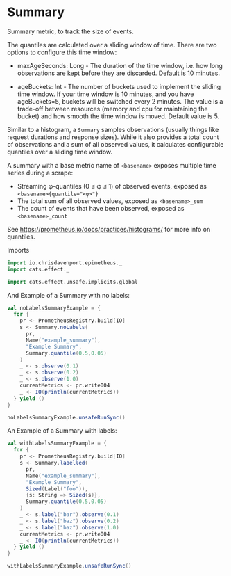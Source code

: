 # Summary

Summary metric, to track the size of events.

The quantiles are calculated over a sliding window of time. There are two options to configure this time window:

- maxAgeSeconds: Long -  The duration of the time window, i.e. how long observations are kept before they are discarded. Default is 10 minutes.

- ageBuckets: Int - The number of buckets used to implement the sliding time window. If your time window is 10 minutes, and you have ageBuckets=5, buckets will be switched every 2 minutes. The value is a trade-off between resources (memory and cpu for maintaining the bucket) and how smooth the time window is moved. Default value is 5.

Similar to a histogram, a `Summary` samples observations (usually things like request durations and response sizes). While it also provides a total count of observations and a sum of all observed values, it calculates configurable quantiles over a sliding time window.

A summary with a base metric name of `<basename>` exposes multiple time series during a scrape:

- Streaming φ-quantiles (0 ≤ φ ≤ 1) of observed events, exposed as `<basename>{quantile="<φ>"}`
- The total sum of all observed values, exposed as `<basename>_sum`
- The count of events that have been observed, exposed as `<basename>_count`

See https://prometheus.io/docs/practices/histograms/ for more info on quantiles.

Imports

```scala mdoc:silent
import io.chrisdavenport.epimetheus._
import cats.effect._

import cats.effect.unsafe.implicits.global
```

And Example of a Summary with no labels:

```scala mdoc
val noLabelsSummaryExample = {
  for {
    pr <- PrometheusRegistry.build[IO]
    s <- Summary.noLabels(
      pr,
      Name("example_summary"),
      "Example Summary",
      Summary.quantile(0.5,0.05)
    )
    _ <- s.observe(0.1)
    _ <- s.observe(0.2)
    _ <- s.observe(1.0)
    currentMetrics <- pr.write004
    _ <- IO(println(currentMetrics))
  } yield ()
}

noLabelsSummaryExample.unsafeRunSync()
```

An Example of a Summary with labels:

```scala mdoc
val withLabelsSummaryExample = {
  for {
    pr <- PrometheusRegistry.build[IO]
    s <- Summary.labelled(
      pr,
      Name("example_summary"),
      "Example Summary",
      Sized(Label("foo")),
      {s: String => Sized(s)},
      Summary.quantile(0.5,0.05)
    )
    _ <- s.label("bar").observe(0.1)
    _ <- s.label("baz").observe(0.2)
    _ <- s.label("baz").observe(1.0)
    currentMetrics <- pr.write004
    _ <- IO(println(currentMetrics))
  } yield ()
}

withLabelsSummaryExample.unsafeRunSync()
```
